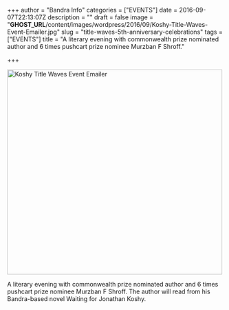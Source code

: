 +++
author = "Bandra Info"
categories = ["EVENTS"]
date = 2016-09-07T22:13:07Z
description = ""
draft = false
image = "__GHOST_URL__/content/images/wordpress/2016/09/Koshy-Title-Waves-Event-Emailer.jpg"
slug = "title-waves-5th-anniversary-celebrations"
tags = ["EVENTS"]
title = "A literary evening with commonwealth prize nominated author and 6 times pushcart prize nominee Murzban F Shroff."

+++


<p><img loading="lazy" class="aligncenter size-medium wp-image-9589" src="https://i1.wp.com/bandra.info/wp-content/uploads/2016/09/Koshy-Title-Waves-Event-Emailer-500x476.jpg?resize=500%2C476&#038;ssl=1" alt="Koshy Title Waves Event Emailer" width="500" height="476" srcset="https://i2.wp.com/bandra.info/wp-content/uploads/2016/09/Koshy-Title-Waves-Event-Emailer.jpg?resize=500%2C476&amp;ssl=1 500w, https://i2.wp.com/bandra.info/wp-content/uploads/2016/09/Koshy-Title-Waves-Event-Emailer.jpg?resize=768%2C731&amp;ssl=1 768w, https://i2.wp.com/bandra.info/wp-content/uploads/2016/09/Koshy-Title-Waves-Event-Emailer.jpg?resize=1024%2C975&amp;ssl=1 1024w, https://i2.wp.com/bandra.info/wp-content/uploads/2016/09/Koshy-Title-Waves-Event-Emailer.jpg?w=1700&amp;ssl=1 1700w, https://i2.wp.com/bandra.info/wp-content/uploads/2016/09/Koshy-Title-Waves-Event-Emailer.jpg?w=2550&amp;ssl=1 2550w" sizes="(max-width: 500px) 100vw, 500px" data-recalc-dims="1" /></p>
<p>A literary evening with commonwealth prize nominated author and 6 times pushcart prize nominee Murzban F Shroff. The author will read from his Bandra-based novel Waiting for Jonathan Koshy.</p>



